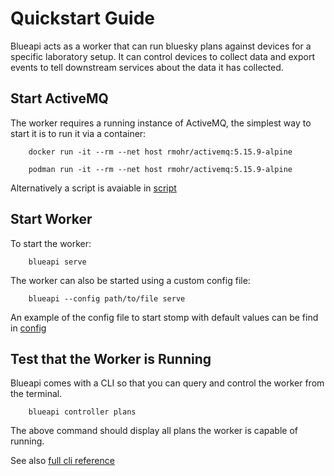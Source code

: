 # Quickstart Guide

Blueapi acts as a worker that can run bluesky plans against devices for a specific
laboratory setup. It can control devices to collect data and export events to tell
downstream services about the data it has collected.

## Start ActiveMQ

The worker requires a running instance of ActiveMQ, the simplest
way to start it is to run it via a container:

```
    docker run -it --rm --net host rmohr/activemq:5.15.9-alpine
```

```
    podman run -it --rm --net host rmohr/activemq:5.15.9-alpine
```
Alternatively a script is avaiable in [script](../../src/script/start_rabbitmq.sh)


## Start Worker

To start the worker:

```
    blueapi serve
```

The worker can also be started using a custom config file:

```
    blueapi --config path/to/file serve
```
An example of the config file to start stomp with default values can be find in [config](../../src/script/stomp_config.yml)
## Test that the Worker is Running

Blueapi comes with a CLI so that you can query and control the worker from the terminal.

```
    blueapi controller plans
```

The above command should display all plans the worker is capable of running.



See also [full cli reference](../reference/cli.md)
